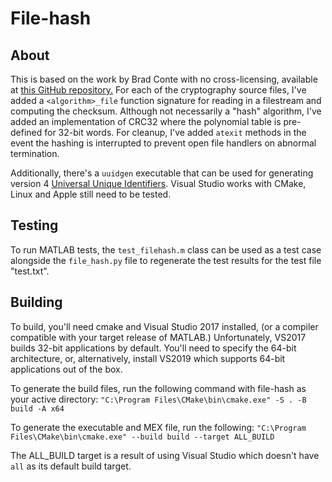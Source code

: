 # File-hash

## About
This is based on the work by Brad Conte with no cross-licensing, available at
[this GitHub repository.](https://github.com/B-Con/crypto-algorithms) For each of the
cryptography source files, I've added a `<algorithm>_file` function signature for reading
in a filestream and computing the checksum. Although not necessarily a "hash" algorithm,
I've added an implementation of CRC32 where the polynomial table is pre-defined for 32-bit words.
For cleanup, I've added `atexit` methods in the event the hashing is interrupted to prevent open
file handlers on abnormal termination.

Additionally, there's a `uuidgen` executable that can be used for generating version 4 [Universal
Unique Identifiers](https://en.wikipedia.org/wiki/Universally_unique_identifier). Visual Studio works with CMake, Linux and Apple still need to be tested.

## Testing
To run MATLAB tests, the `test_filehash.m` class can be used as a test case alongside the `file_hash.py`
file to regenerate the test results for the test file "test.txt".

## Building
To build, you'll need cmake and Visual Studio 2017 installed, (or a compiler compatible with your target release of MATLAB.) Unfortunately, VS2017 builds 32-bit applications by default. You'll need to specify the 64-bit architecture, or, alternatively, install VS2019 which supports 64-bit applications out of the box.

To generate the build files, run the following command with file-hash as your active directory: 
`"C:\Program Files\CMake\bin\cmake.exe" -S . -B build -A x64`

To generate the executable and MEX file, run the following: 
`"C:\Program Files\CMake\bin\cmake.exe" --build build --target ALL_BUILD`

The ALL_BUILD target is a result of using Visual Studio which doesn't have `all` as its default build target.
